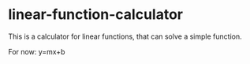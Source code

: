 # linear-function-calculator

This is a calculator for linear functions, that can solve a simple function.

For now: y=mx+b
